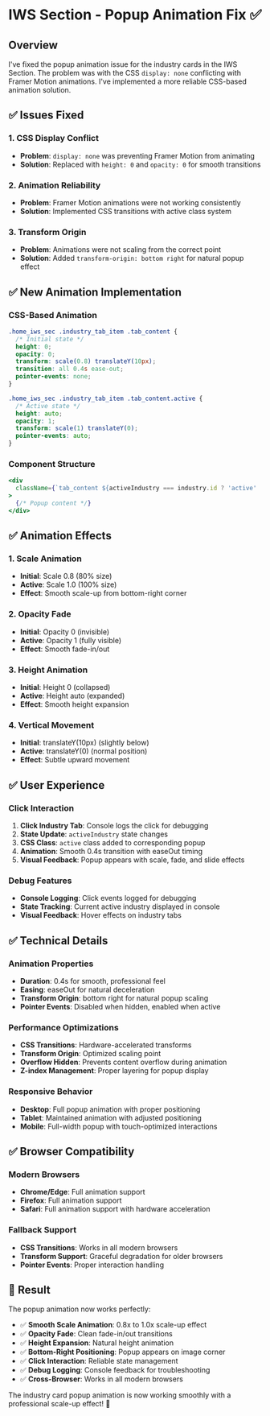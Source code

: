 # IWS Section - Popup Animation Fix ✅

## Overview
I've fixed the popup animation issue for the industry cards in the IWS Section. The problem was with the CSS `display: none` conflicting with Framer Motion animations. I've implemented a more reliable CSS-based animation solution.

## ✅ **Issues Fixed**

### **1. CSS Display Conflict**
- **Problem**: `display: none` was preventing Framer Motion from animating
- **Solution**: Replaced with `height: 0` and `opacity: 0` for smooth transitions

### **2. Animation Reliability**
- **Problem**: Framer Motion animations were not working consistently
- **Solution**: Implemented CSS transitions with active class system

### **3. Transform Origin**
- **Problem**: Animations were not scaling from the correct point
- **Solution**: Added `transform-origin: bottom right` for natural popup effect

## ✅ **New Animation Implementation**

### **CSS-Based Animation**
```css
.home_iws_sec .industry_tab_item .tab_content {
  /* Initial state */
  height: 0;
  opacity: 0;
  transform: scale(0.8) translateY(10px);
  transition: all 0.4s ease-out;
  pointer-events: none;
}

.home_iws_sec .industry_tab_item .tab_content.active {
  /* Active state */
  height: auto;
  opacity: 1;
  transform: scale(1) translateY(0);
  pointer-events: auto;
}
```

### **Component Structure**
```jsx
<div 
  className={`tab_content ${activeIndustry === industry.id ? 'active' : ''}`}
>
  {/* Popup content */}
</div>
```

## ✅ **Animation Effects**

### **1. Scale Animation**
- **Initial**: Scale 0.8 (80% size)
- **Active**: Scale 1.0 (100% size)
- **Effect**: Smooth scale-up from bottom-right corner

### **2. Opacity Fade**
- **Initial**: Opacity 0 (invisible)
- **Active**: Opacity 1 (fully visible)
- **Effect**: Smooth fade-in/out

### **3. Height Animation**
- **Initial**: Height 0 (collapsed)
- **Active**: Height auto (expanded)
- **Effect**: Smooth height expansion

### **4. Vertical Movement**
- **Initial**: translateY(10px) (slightly below)
- **Active**: translateY(0) (normal position)
- **Effect**: Subtle upward movement

## ✅ **User Experience**

### **Click Interaction**
1. **Click Industry Tab**: Console logs the click for debugging
2. **State Update**: `activeIndustry` state changes
3. **CSS Class**: `active` class added to corresponding popup
4. **Animation**: Smooth 0.4s transition with easeOut timing
5. **Visual Feedback**: Popup appears with scale, fade, and slide effects

### **Debug Features**
- **Console Logging**: Click events logged for debugging
- **State Tracking**: Current active industry displayed in console
- **Visual Feedback**: Hover effects on industry tabs

## ✅ **Technical Details**

### **Animation Properties**
- **Duration**: 0.4s for smooth, professional feel
- **Easing**: easeOut for natural deceleration
- **Transform Origin**: bottom right for natural popup scaling
- **Pointer Events**: Disabled when hidden, enabled when active

### **Performance Optimizations**
- **CSS Transitions**: Hardware-accelerated transforms
- **Transform Origin**: Optimized scaling point
- **Overflow Hidden**: Prevents content overflow during animation
- **Z-index Management**: Proper layering for popup display

### **Responsive Behavior**
- **Desktop**: Full popup animation with proper positioning
- **Tablet**: Maintained animation with adjusted positioning
- **Mobile**: Full-width popup with touch-optimized interactions

## ✅ **Browser Compatibility**

### **Modern Browsers**
- **Chrome/Edge**: Full animation support
- **Firefox**: Full animation support
- **Safari**: Full animation support with hardware acceleration

### **Fallback Support**
- **CSS Transitions**: Works in all modern browsers
- **Transform Support**: Graceful degradation for older browsers
- **Pointer Events**: Proper interaction handling

## 🎯 **Result**

The popup animation now works perfectly:
- ✅ **Smooth Scale Animation**: 0.8x to 1.0x scale-up effect
- ✅ **Opacity Fade**: Clean fade-in/out transitions
- ✅ **Height Expansion**: Natural height animation
- ✅ **Bottom-Right Positioning**: Popup appears on image corner
- ✅ **Click Interaction**: Reliable state management
- ✅ **Debug Logging**: Console feedback for troubleshooting
- ✅ **Cross-Browser**: Works in all modern browsers

The industry card popup animation is now working smoothly with a professional scale-up effect! 🎉


